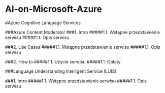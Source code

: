 # AI-on-Microsoft-Azure


#Azure Cognitive Language Services

###Azure Content Moderator
###1. Intro
#####1.1. Wstępne przedstawienie serwisu
#####1.1. Opis serwisu

###2. Use Cases
#####1.1. Wstępne przedstawienie serwisu
#####1.1. Opis serwisu

###2. How to
#####1.1. Użycie serwisu
#####1.1. Opłaty

###Language Understanding Intelligent Service (LUIS)

###1. Intro
#####1.1. Wstępne przedstawienie serwisu
#####1.1. Opis serwisu
